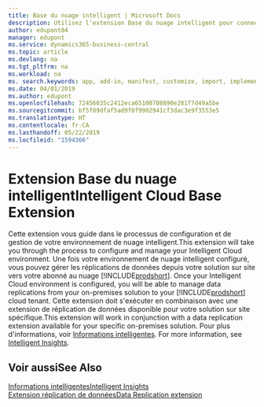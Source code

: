 ```yaml
---
title: Base du nuage intelligent | Microsoft Docs
description: Utilisez l'extension Base du nuage intelligent pour connecter votre solution sur site à Business Central en ligne.
author: edupont04
manager: edupont
ms.service: dynamics365-business-central
ms.topic: article
ms.devlang: na
ms.tgt_pltfrm: na
ms.workload: na
ms. search.keywords: app, add-in, manifest, customize, import, implement
ms.date: 04/01/2019
ms.author: edupont
ms.openlocfilehash: 72456035c2412eca65100708890e281f7d49a5be
ms.sourcegitcommit: bf5f89dfaf5ad9f8f9902941cf3dac3e9f3553e5
ms.translationtype: HT
ms.contentlocale: fr-CA
ms.lasthandoff: 05/22/2019
ms.locfileid: "1594366"
---
```

# <a name="intelligent-cloud-base-extension"></a><span data-ttu-id="b0418-103">Extension Base du nuage intelligent</span><span class="sxs-lookup"><span data-stu-id="b0418-103">Intelligent Cloud Base Extension</span></span>

<span data-ttu-id="b0418-104">Cette extension vous guide dans le processus de configuration et de gestion de votre environnement de nuage intelligent.</span><span class="sxs-lookup"><span data-stu-id="b0418-104">This extension will take you through the process to configure and manage your Intelligent Cloud environment.</span></span><span data-ttu-id="b0418-105"> Une fois votre environnement de nuage intelligent configuré, vous pouvez gérer les réplications de données depuis votre solution sur site vers votre abonné au nuage [!INCLUDE[prodshort](includes/prodshort.md)].</span><span class="sxs-lookup"><span data-stu-id="b0418-105"> Once your Intelligent Cloud environment is configured, you will be able to manage data replications from your on-premises solution to your [!INCLUDE[prodshort](includes/prodshort.md)] cloud tenant.</span></span> <span data-ttu-id="b0418-106">Cette extension doit s'exécuter en combinaison avec une extension de réplication de données disponible pour votre solution sur site spécifique.</span><span class="sxs-lookup"><span data-stu-id="b0418-106">This extension will work in conjunction with a data replication extension available for your specific on-premises solution.</span></span><span data-ttu-id="b0418-107"> Pour plus d'informations, voir [Informations intelligentes](about-intelligent-cloud.md).</span><span class="sxs-lookup"><span data-stu-id="b0418-107"> For more information, see [Intelligent Insights](about-intelligent-cloud.md).</span></span>  

## <a name="see-also"></a><span data-ttu-id="b0418-108">Voir aussi</span><span class="sxs-lookup"><span data-stu-id="b0418-108">See Also</span></span>

[<span data-ttu-id="b0418-109">Informations intelligentes</span><span class="sxs-lookup"><span data-stu-id="b0418-109">Intelligent Insights</span></span>](about-intelligent-cloud.md)  
[<span data-ttu-id="b0418-110">Extension réplication de données</span><span class="sxs-lookup"><span data-stu-id="b0418-110">Data Replication extension</span></span>](ui-extensions-data-replication.md)  
